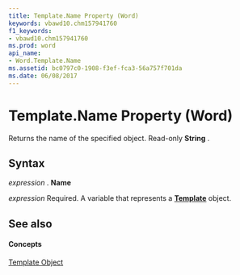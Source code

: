 ```yaml
---
title: Template.Name Property (Word)
keywords: vbawd10.chm157941760
f1_keywords:
- vbawd10.chm157941760
ms.prod: word
api_name:
- Word.Template.Name
ms.assetid: bc0797c0-1908-f3ef-fca3-56a757f701da
ms.date: 06/08/2017
---
```



# Template.Name Property (Word)

Returns the name of the specified object. Read-only  **String** .


## Syntax

 _expression_ . **Name**

 _expression_ Required. A variable that represents a **[Template](Word.Template.md)** object.


## See also


#### Concepts


[Template Object](Word.Template.md)

